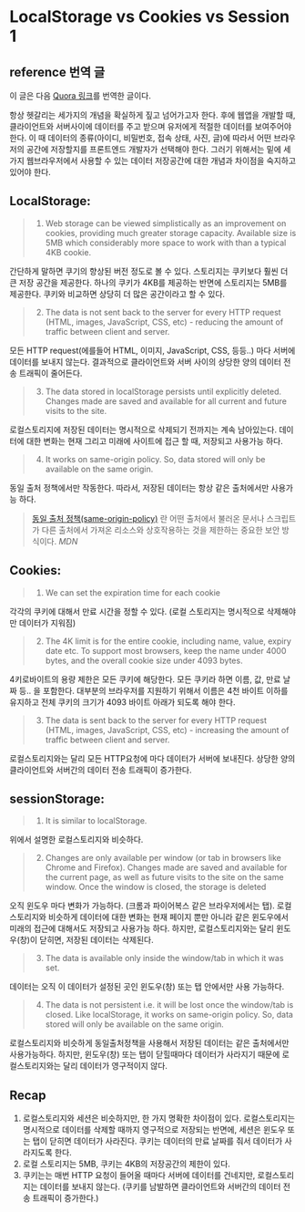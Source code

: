 # LocalStorage vs Cookies vs Session 1
## reference 번역 글

이 글은 다음 [Quora 링크](https://www.quora.com/What-is-the-difference-between-sessionstorage-localstorage-and-Cookies)를 번역한 글이다. 

항상 헷갈리는 세가지의 개념을 확실하게 짚고 넘어가고자 한다. 후에 웹앱을 개발할 때, 클라이언트와 서버사이에 데이터를 주고 받으며 유저에게 적절한 데이터를 보여주어야 한다. 이 때 데이터의 종류(아이디, 비밀번호, 접속 상태, 사진, 글)에 따라서 어떤 브라우저의 공간에 저장할지를 프론트엔드 개발자가 선택해야 한다. 그러기 위해서는 밑에 세가지 웹브라우저에서 사용할 수 있는 데이터 저장공간에 대한 개념과 차이점을 숙지하고 있어야 한다.


## LocalStorage:

> 1. Web storage can be viewed simplistically as an improvement on cookies, providing much greater storage capacity. Available size is 5MB which considerably more space to work with than a typical 4KB cookie.

간단하게 말하면 쿠기의 향상된 버전 정도로 볼 수 있다. 스토리지는 쿠키보다 훨씬 더 큰 저장 공간을 제공한다. 하나의 쿠키가 4KB를 제공하는 반면에 스토리지는 5MB를 제공한다. 쿠키와 비교하면 상당히 더 많은 공간이라고 할 수 있다.

> 2. The data is not sent back to the server for every HTTP request (HTML, images, JavaScript, CSS, etc) - reducing the amount of traffic between client and server.

모든 HTTP request(에를들어 HTML, 이미지, JavaScript, CSS, 등등..) 마다 서버에 데이터를 보내지 않는다. 결과적으로 클라이언트와 서버 사이의 상당한 양의 데이터 전송 트래픽이 줄어든다.

> 3. The data stored in localStorage persists until explicitly deleted. Changes made are saved and available for all current and future visits to the site.

로컬스토리지에 저장된 데이터는 명시적으로 삭제되기 전까지는 계속 남아있는다. 데이터에 대한 변화는 현재 그리고 미래에 사이트에 접근 할 때, 저장되고 사용가능 하다.

> 4. It works on same-origin policy. So, data stored will only be available on the same origin.

동일 출처 정책에서만 작동한다. 따라서, 저장된 데이터는 항상 같은 출처에서만 사용가능 하다.

> [동일 출처 정책(same-origin-policy)](https://developer.mozilla.org/ko/docs/Web/Security/Same-origin_policy) 란 어떤 출처에서 불러온 문서나 스크립트가 다른 출처에서 가져온 리소스와 상호작용하는 것을 제한하는 중요한 보안 방식이다. *MDN*

## Cookies:

> 1. We can set the expiration time for each cookie

각각의 쿠키에 대해서 만료 시간을 정할 수 있다. (로컬 스토리지는 명시적으로 삭제해야만 데이터가 지워짐)

> 2. The 4K limit is for the entire cookie, including name, value, expiry date etc. To support most browsers, keep the name under 4000 bytes, and the overall cookie size under 4093 bytes.

4키로바이트의 용량 제한은 모든 쿠키에 해당한다. 모든 쿠키라 하면 이름, 값, 만료 날짜 등.. 을 포함한다. 대부분의 브라우저를 지원하기 위해서 이름은 4천 바이트 이하를 유지하고 전체 쿠키의 크기가 4093 바이트 아래가 되도록 해야 한다. 

> 3. The data is sent back to the server for every HTTP request (HTML, images, JavaScript, CSS, etc) - increasing the amount of traffic between client and server.

로컬스토리지와는 달리 모든 HTTP요청에 마다 데이터가 서버에 보내진다. 상당한 양의 클라이언트와 서버간의 데이터 전송 트래픽이 증가한다.

## sessionStorage:

> 1. It is similar to localStorage.

위에서 설명한 로컬스토리지와 비슷하다.

> 2. Changes are only available per window (or tab in browsers like Chrome and Firefox). Changes made are saved and available for the current page, as well as future visits to the site on the same window. Once the window is closed, the storage is deleted

오직 윈도우 마다 변화가 가능하다. (크롬과 파이어복스 같은 브라우저에서는 탭). 로컬스토리지와 비슷하게 데이터에 대한 변화는 현재 페이지 뿐만 아니라 같은 윈도우에서 미래의 접근에 대해서도 저장되고 사용가능 하다. 하지만, 로컬스토리지와는 달리 윈도우(창)이 닫히면, 저장된 데이터는 삭제된다.

> 3. The data is available only inside the window/tab in which it was set.

데이터는 오직 이 데이터가 설정된 곳인 윈도우(창) 또는 탭 안에서만 사용 가능하다.

> 4. The data is not persistent i.e. it will be lost once the window/tab is closed. Like localStorage, it works on same-origin policy. So, data stored will only be available on the same origin.

로컬스토리지와 비슷하게 동일출처정책을 사용해서 저장된 데이터는 같은 출처에서만 사용가능하다. 하지만, 윈도우(창) 또는 탭이 닫힐때마다 데이터가 사라지기 때문에 로컬스토리지와는 달리 데이터가 영구적이지 않다.

## Recap
1. 로컬스토리지와 세션은 비슷하지만, 한 가지 명확한 차이점이 있다. 로컬스토리지는 명시적으로 데이터를 삭제할 때까지 영구적으로 저장되는 반면에, 세션은 윈도우 또는 탭이 닫히면 데이터가 사라진다. 쿠키는 데이터의 만료 날짜를 줘서 데이터가 사라지도록 한다.
2. 로컬 스토리지는 5MB, 쿠키는 4KB의 저장공간의 제한이 있다.
3. 쿠키는는 매번 HTTP 요청이 들어올 때마다 서버에 데이터를 건네지만, 로컬스토리지는 데이터를 보내지 않는다. (쿠키를 남발하면 클라이언트와 서버간의 데이터 전송 트래픽이 증가한다.)